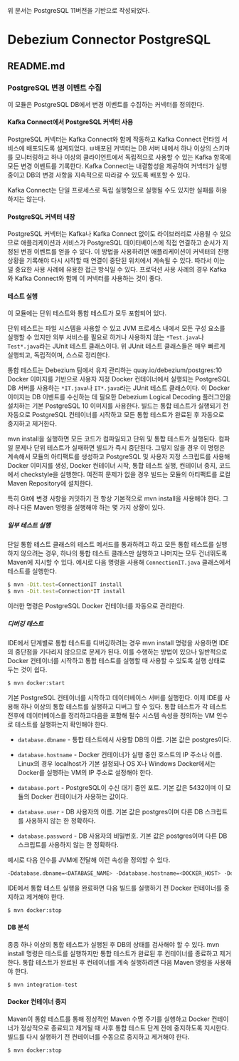 위 문서는 PostgreSQL 11버전을 기반으로 작성되었다.

# Debezium Connector PostgreSQL

## README.md

### PostgreSQL 변경 이벤트 수집

이 모듈은 PostgreSQL DB에서 변경 이벤트를 수집하는 커넥터를 정의한다.

#### Kafka Connect에서 PostgreSQL 커넥터 사용

PostgreSQL 커넥터는 Kafka Connect와 함께 작동하고 Kafka Connect 런타임 서비스에 배포되도록 설계되었다.
ㅂ배포된 커넥터는 DB 서버 내에서 하나 이상의 스키마를 모니터링하고 하나 이상의 클라이언트에서 독립적으로 사용할 수 있는 Kafka 항목에 모든 변경 이벤트를 기록한다.
Kafka Connect는 내결함성을 제공하여 커넥터가 실행 중이고 DB의 변경 사항을 지속적으로 따라갈 수 있도록 배포할 수 있다.

Kafka Connect는 단일 프로세스로 독립 실행형으로 실행될 수도 있지만 실패를 허용하지는 않는다.

#### PostgreSQL 커넥터 내장

PostgreSQL 커넥터는 Kafka나 Kafka Connect 없이도 라이브러리로 사용될 수 있으므로 애플리케이션과 서비스가 PostgreSQL 데이터베이스에 직접 연결하고 순서가 지정된 변경 이벤트를 얻을 수 있다.
이 방법을 사용하려면 애플리케이션이 커넥터의 진행 상황을 기록해야 다시 시작할 때 연결이 중단된 위치에서 계속될 수 있다.
따라서 이는 덜 중요한 사용 사례에 유용한 접근 방식일 수 있다.
프로덕션 사용 사례의 경우 Kafka와 Kafka Connect와 함께 이 커넥터를 사용하는 것이 좋다.

#### 테스트 실행

이 모듈에는 단위 테스트와 통합 테스트가 모두 포함되어 있다.

단위 테스트는 파일 시스템을 사용할 수 있고 JVM 프로세스 내에서 모든 구성 요소를 실행할 수 있지만 외부 서비스를 필요로 하거나 사용하지 않는 `*Test.java`나 `Test*.java`라는 JUnit 테스트 클래스이다.
위 JUnit 테스트 클래스들은 매우 빠르게 실행되고, 독립적이며, 스스로 정리한다.

통합 테스트는 Debezium 팀에서 유지 관리하는 quay.io/debezium/postgres:10 Docker 이미지를 기반으로 사용자 지정 Docker 컨테이너에서 실행되는 PostgreSQL DB 서버를 사용하는 `*IT.java`나 `IT*.java`라는 JUnit 테스트 클래스이다.
이 Docker 이미지는 DB 이벤트를 수신하는 데 필요한 Debezium Logical Decoding 플러그인을 설치하는 기본 PostgreSQL 10 이미지를 사용한다.
빌드는 통합 테스트가 실행되기 전 자동으로 PostgreSQL 컨테이너를 시작하고 모든 통합 테스트가 완료된 후 자동으로 중지하고 제거한다.

mvn install을 실행하면 모든 코드가 컴파일되고 단위 및 통합 테스트가 실행된다.
컴파일 문제나 단위 테스트가 실패하면 빌드가 즉시 중단된다.
그렇지 않을 경우 이 명령은 계속해서 모듈의 아티팩트를 생성하고 PostgreSQL 및 사용자 지정 스크립트를 사용해 Docker 이미지를 생성, Docker 컨테이너 시작, 통합 테스트 실행, 컨테이너 중지, 코드에서 checkstyle을 실행한다.
여전히 문제가 없을 경우 빌드는 모듈의 아티팩트를 로컬 Maven Repository에 설치한다.

특히 Git에 변경 사항을 커밋하기 전 항상 기본적으로 mvn install을 사용해야 한다.
그러나 다른 Maven 명령을 실행해야 하는 몇 가지 상황이 있다.

##### 일부 테스트 실행

단일 통합 테스트 클래스의 테스트 메서드를 통과하려고 하고 모든 통합 테스트를 실행하지 않으려는 경우, 하나의 통합 테스트 클래스만 실행하고 나머지는 모두 건너뛰도록 Maven에 지시할 수 있다.
예시로 다음 명령을 사용해 `ConnectionIT.java` 클래스에서 테스트를 실행한다.

```bash
$ mvn -Dit.test=ConnectionIT install
$ mvn -Dit.test=Connection*IT install
```

이러한 명령은 PostgreSQL Docker 컨테이너를 자동으로 관리한다.

##### 디버깅 테스트

IDE에서 단계별로 통합 테스트를 디버깅하려는 경우 mvn install 명령을 사용하면 IDE의 중단점을 기다리지 않으므로 문제가 된다.
이를 수행하는 방법이 있으나 일반적으로 Docker 컨테이너를 시작하고 통합 테스트를 실행할 때 사용할 수 있도록 실행 상태로 두는 것이 쉽다.

```bash
$ mvn docker:start
```

기본 PostgreSQL 컨테이너를 시작하고 데이터베이스 서버를 실행한다.
이제 IDE를 사용해 하나 이상의 통합 테스트를 실행하고 디버그 할 수 있다.
통합 테스트가 각 테스트 전후에 데이터베이스를 정리하고다음을 포함해 필수 시스템 속성을 정의하는 VM 인수로 테스트를 실행하는지 확인해야 한다.

-   `database.dbname` - 통합 테스트에서 사용할 DB의 이름.
    기본 값은 postgres이다.

-   `database.hostname` - Docker 컨테이너가 실행 중인 호스트의 IP 주소나 이름.
    Linux의 경우 localhost가 기본 설정되나 OS X나 Windows Docker에서는 Docker를 실행하는 VM의 IP 주소로 설정해야 한다.

-   `database.port` - PostgreSQL이 수신 대기 중인 포트.
    기본 값은 5432이며 이 모듈의 Docker 컨테이너가 사용하는 값이다.

-   `database.user` - DB 사용자의 이름.
    기본 값은 postgres이며 다른 DB 스크립트를 사용하지 않는 한 정확하다.

-   `database.password` - DB 사용자의 비밀번호.
    기본 값은 postgres이며 다른 DB 스크립트를 사용하지 않는 한 정확하다.

예시로 다음 인수를 JVM에 전달해 이런 속성을 정의할 수 있다.

```bash
-Ddatabase.dbname=<DATABASE_NAME> -Ddatabase.hostname=<DOCKER_HOST> -Ddatabase.port=5432 -Ddatabase.user=postgres -Ddatabase.password=postgres
```

IDE에서 통합 테스트 실행을 완료하면 다음 빌드를 실행하기 전 Docker 컨테이너를 중지하고 제거해야 한다.

```bash
$ mvn docker:stop
```

#### DB 분석

종종 하나 이상의 통합 테스트가 실행된 후 DB의 상태를 검사해야 할 수 있다.
mvn install 명령은 테스트를 실행하지만 통합 테스트가 완료된 후 컨테이너를 종료하고 제거한다.
통합 테스트가 완료된 후 컨테이너를 계속 실행하려면 다음 Maven 명령을 사용해야 한다.

```bash
$ mvn integration-test
```

#### Docker 컨테이너 중지

Maven이 통합 테스트를 통해 정상적인 Maven 수명 주기를 실행하고 Docker 컨테이너가 정상적으로 종료되고 제거될 때 사후 통합 테스트 단계 전에 중지하도록 지시한다.
빌드를 다시 실행하기 전 컨테이너를 수동으로 중지하고 제거해야 한다.

```bash
$ mvn docker:stop
```

